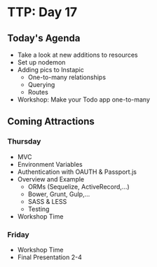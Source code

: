 # TTP: Day 17

## Today's Agenda

* Take a look at new additions to resources
* Set up nodemon
* Adding pics to Instapic 
	* One-to-many relationships
	* Querying
	* Routes
* Workshop: Make your Todo app one-to-many

## Coming Attractions

### Thursday

* MVC
* Environment Variables
* Authentication with OAUTH & Passport.js
* Overview and Example
	* ORMs (Sequelize, ActiveRecord,...)
	* Bower, Grunt, Gulp,...
	* SASS & LESS 
	* Testing
* Workshop Time


### Friday

* Workshop Time
* Final Presentation 2-4
	

